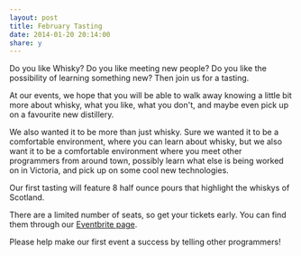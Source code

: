 ```yaml
---
layout: post
title: February Tasting
date: 2014-01-20 20:14:00
share: y
---
```


Do you like Whisky? Do you like meeting new people? Do you like the possibility of learning something new? Then join us for a tasting.

At our events, we hope that you will be able to walk away knowing a little bit more about whisky, what you like, what you don't, and maybe even pick up on a favourite new distillery.

We also wanted it to be more than just whisky. Sure we wanted it to be a comfortable environment, where you can learn about whisky, but we also 
want it to be a comfortable environment where you meet other programmers from around town, possibly learn what else is being worked on in Victoria, 
and pick up on some cool new technologies.

Our first tasting will feature 8 half ounce pours that highlight the whiskys of Scotland.

There are a limited number of seats, so get your tickets early. You can find them through our [Eventbrite page](http://www.eventbrite.ca/e/whisky-oriented-development-february-tasting-tickets-10266380019?utm_campaign=new_eventv2&utm_medium=website&utm_source=eb_email&utm_term=eventurl_text).

Please help make our first event a success by telling other programmers!

